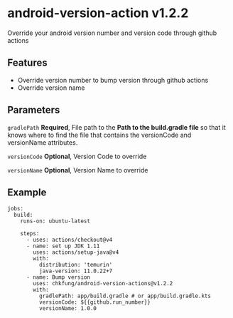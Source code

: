 # android-version-action v1.2.2
Override your android version number and version code through github actions

## Features
* Override version number to bump version through github actions
* Override version name

## Parameters
`gradlePath`
**Required**, File path to the **Path to the build.gradle file** so that it knows where to find the file that contains the versionCode and versionName attributes.

`versionCode`
**Optional**, Version Code to override

`versionName`
**Optional**, Version Name to override

## Example
```
jobs:
  build:
    runs-on: ubuntu-latest

    steps:
      - uses: actions/checkout@v4
      - name: set up JDK 1.11
        uses: actions/setup-java@v4
        with:
          distribution: 'temurin'
          java-version: 11.0.22+7
      - name: Bump version
        uses: chkfung/android-version-actions@v1.2.2
        with:
          gradlePath: app/build.gradle # or app/build.gradle.kts 
          versionCode: ${{github.run_number}}
          versionName: 1.0.0
```

